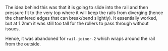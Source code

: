 The idea behind this was that it is going to slide into the rail and then pressure fit to the very top where it will keep the rails from diverging (hence the chamfered edges that can break/bend slightly).
It essentially worked, but at 1.2mm it was still too tall for the rollers to pass through without issues.

Hence, it was abandoned for `rail-joiner-2` which wraps around the rail from the outside.